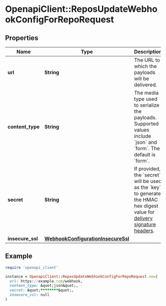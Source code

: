 # OpenapiClient::ReposUpdateWebhookConfigForRepoRequest

## Properties

| Name | Type | Description | Notes |
| ---- | ---- | ----------- | ----- |
| **url** | **String** | The URL to which the payloads will be delivered. | [optional] |
| **content_type** | **String** | The media type used to serialize the payloads. Supported values include &#x60;json&#x60; and &#x60;form&#x60;. The default is &#x60;form&#x60;. | [optional] |
| **secret** | **String** | If provided, the &#x60;secret&#x60; will be used as the &#x60;key&#x60; to generate the HMAC hex digest value for [delivery signature headers](https://docs.github.com/webhooks/event-payloads/#delivery-headers). | [optional] |
| **insecure_ssl** | [**WebhookConfigurationInsecureSsl**](WebhookConfigurationInsecureSsl.md) |  | [optional] |

## Example

```ruby
require 'openapi_client'

instance = OpenapiClient::ReposUpdateWebhookConfigForRepoRequest.new(
  url: https://example.com/webhook,
  content_type: &quot;json&quot;,
  secret: &quot;********&quot;,
  insecure_ssl: null
)
```

